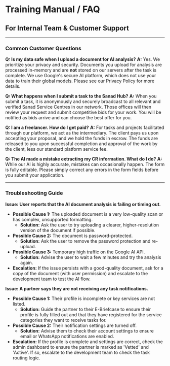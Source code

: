 
# Training Manual / FAQ

## For Internal Team & Customer Support

---

### Common Customer Questions

**Q: Is my data safe when I upload a document for AI analysis?**
**A:** Yes. We prioritize your privacy and security. Documents you upload for analysis are processed in-memory and are **not** stored on our servers after the task is complete. We use Google's secure AI platform, which does not use your data to train their global models. Please see our Privacy Policy for more details.

**Q: What happens when I submit a task to the Sanad Hub?**
**A:** When you submit a task, it is anonymously and securely broadcast to all relevant and verified Sanad Service Centres in our network. Those offices will then review your request and submit competitive bids for your work. You will be notified as bids arrive and can choose the best offer for you.

**Q: I am a freelancer. How do I get paid?**
**A:** For tasks and projects facilitated through our platform, we act as the intermediary. The client pays us upon accepting your proposal, and we hold the funds in escrow. The funds are released to you upon successful completion and approval of the work by the client, less our standard platform service fee.

**Q: The AI made a mistake extracting my CR information. What do I do?**
**A:** While our AI is highly accurate, mistakes can occasionally happen. The form is fully editable. Please simply correct any errors in the form fields before you submit your application.

---

### Troubleshooting Guide

**Issue: User reports that the AI document analysis is failing or timing out.**
- **Possible Cause 1:** The uploaded document is a very low-quality scan or has complex, unsupported formatting.
  - **Solution:** Ask the user to try uploading a clearer, higher-resolution version of the document if possible.
- **Possible Cause 2:** The document is password-protected.
  - **Solution:** Ask the user to remove the password protection and re-upload.
- **Possible Cause 3:** Temporary high traffic on the Google AI API.
  - **Solution:** Advise the user to wait a few minutes and try the analysis again.
- **Escalation:** If the issue persists with a good-quality document, ask for a copy of the document (with user permission) and escalate to the development team to test the AI flow.

**Issue: A partner says they are not receiving any task notifications.**
- **Possible Cause 1:** Their profile is incomplete or key services are not listed.
  - **Solution:** Guide the partner to their E-Briefcase to ensure their profile is fully filled out and that they have registered for the service categories they want to receive tasks for.
- **Possible Cause 2:** Their notification settings are turned off.
  - **Solution:** Advise them to check their account settings to ensure email or WhatsApp notifications are enabled.
- **Escalation:** If the profile is complete and settings are correct, check the admin dashboard to ensure the partner is marked as 'Vetted' and 'Active'. If so, escalate to the development team to check the task routing logic.

